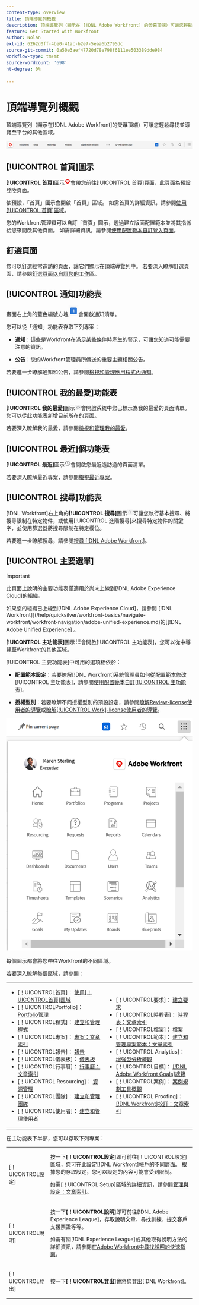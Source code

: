 ```yaml
---
content-type: overview
title: 頂端導覽列概觀
description: 頂端導覽列（顯示在 [!DNL Adobe Workfront] 的熒幕頂端）可讓您輕鬆尋找並導覽至平台的其他區域。
feature: Get Started with Workfront
author: Nolan
exl-id: 6262d0ff-4be0-41ac-b2e7-5eaa6b2795dc
source-git-commit: 0a50e3aef47720d78e798f6111ee503389dde984
workflow-type: tm+mt
source-wordcount: '698'
ht-degree: 0%

---
```


# 頂端導覽列概觀

<!--Audited: 01/2024-->

頂端導覽列（顯示在[!DNL Adobe Workfront]的熒幕頂端）可讓您輕鬆尋找並導覽至平台的其他區域。

![頂端導覽列](assets/global-navigation-bar.png)

## [!UICONTROL 首頁]圖示

**[!UICONTROL 首頁]**&#x200B;圖示![](assets/home-icon.png)會帶您前往[!UICONTROL 首頁]頁面，此頁面為預設登陸頁面。

依預設，「首頁」圖示會開啟「首頁」區域。 如需首頁的詳細資訊，請參閱[使用[!UICONTROL 首頁]區域](../../workfront-basics/using-home/using-the-home-area/use-the-home-area.md)。

您的Workfront管理員可以自訂「首頁」圖示，透過建立版面配置範本並將其指派給您來開啟其他頁面。 如需詳細資訊，請參閱[使用配置範本自訂登入頁面](/help/quicksilver/administration-and-setup/customize-workfront/use-layout-templates/customize-landing-page.md)。

## 釘選頁面

您可以釘選經常造訪的頁面，讓它們顯示在頂端導覽列中。 若要深入瞭解釘選頁面，請參閱[釘選頁面以自訂您的工作區](../../workfront-basics/the-new-workfront-experience/pin-pages.md)。

<!--
## [!UICONTROL Help] menu

The **[!UICONTROL Help]** menu allows you to search for help with a specific task, find more information on using [!DNL Workfront], view content related to the page you are currently on, or submit feedback about your experience.

To learn more about the Help menu, see [Access [!DNL Adobe Workfront] help](../../workfront-basics/navigate-workfront/workfront-navigation/access-workfront-help.md).
-->

## [!UICONTROL 通知]功能表

畫面右上角的藍色編號方塊![](assets/notifications-icon.png)會開啟通知清單。

您可以從「通知」功能表存取下列專案：

* **通知**：這些是Workfront在滿足某些條件時產生的警示，可讓您知道可能需要注意的資訊。

* **公告**：您的Workfront管理員所傳送的重要主題相關公告。

若要進一步瞭解通知和公告，請參閱[檢視和管理應用程式內通知](../../workfront-basics/using-notifications/view-and-manage-in-app-notifications.md)。

## [!UICONTROL 我的最愛]功能表

**[!UICONTROL 我的最愛]**&#x200B;圖示![我的最愛](assets/favorites-icon-62x55.png)會開啟系統中您已標示為我的最愛的頁面清單。 您可以從此功能表新增目前所在的頁面。

若要深入瞭解我的最愛，請參閱[檢視和管理我的最愛](../../workfront-basics/navigate-workfront/recent-and-favorites/view-and-manage-favorites.md)。

## [!UICONTROL 最近]個功能表

**[!UICONTROL 最近]**&#x200B;圖示![[!UICONTROL 最近]](assets/recents-icon-40x43.png)會開啟您最近造訪過的頁面清單。

若要深入瞭解最近專案，請參閱[檢視最近專案](../../workfront-basics/navigate-workfront/recent-and-favorites/view-recent-items.md)。

## [!UICONTROL 搜尋]功能表

[!DNL Workfront]右上角的&#x200B;**[!UICONTROL 搜尋]**&#x200B;圖示![](assets/search-icon.png)可讓您執行基本搜尋、將搜尋限制在特定物件，或使用[!UICONTROL 進階搜尋]來搜尋特定物件的關鍵字，並使用篩選器將搜尋限制在特定欄位。

若要進一步瞭解搜尋，請參閱[搜尋 [!DNL Adobe Workfront]](../../workfront-basics/navigate-workfront/search/search-workfront.md)。

## [!UICONTROL 主要選單]

>[!IMPORTANT]
>
>此頁面上說明的主要功能表僅適用於尚未上線到[!DNL Adobe Experience Cloud]的組織。
>
> 如果您的組織已上線到[!DNL Adobe Experience Cloud]，請參閱 [!DNL Workfront]](/help/quicksilver/workfront-basics/navigate-workfront/workfront-navigation/adobe-unified-experience.md)的[[!DNL Adobe Unified Experience] 。

**[!UICONTROL 主功能表]**&#x200B;圖示![主功能表](assets/main-menu-icon.png)會開啟[!UICONTROL 主功能表]，您可以從中導覽至Workfront的其他區域。

[!UICONTROL 主要功能表]中可用的選項相依於：

* **配置範本設定**：若要瞭解[!DNL Workfront]系統管理員如何從配置範本修改[!UICONTROL 主功能表]，請參閱[使用配置範本自訂[!UICONTROL 主功能表]](../../administration-and-setup/customize-workfront/use-layout-templates/customize-main-menu.md)。

* **授權型別**：若要瞭解不同授權型別的預設設定，請參閱[瞭解Review-license使用者的導覽](../../workfront-basics/navigate-workfront/workfront-navigation/reviewer-global-navigation-bar.md)或[瞭解[!UICONTROL Work]-license使用者的導覽](../../workfront-basics/navigate-workfront/workfront-navigation/worker-global-navigation-bar.md)。

![主要功能表選項](assets/main-menu-options-350x481.png)

每個圖示都會將您帶往Workfront的不同區域。

若要深入瞭解每個區域，請參閱：

<!--
<p data-mc-conditions="QuicksilverOrClassic.Draft mode">(NOTE: Update screenshot and add icons for new products/features.)</p>
-->

<table style="table-layout:auto"> 
 <col> 
 <col> 
 <tbody> 
  <tr> 
   <td> 
    <ul> 
     <li>[！UICONTROL首頁]： <a href="../../workfront-basics/using-home/using-the-home-area/use-the-home-area.md" class="MCXref xref">使用[！UICONTROL首頁]區域</a></li> 
     <li>[！UICONTROLPortfolio]： <a href="../../manage-work/portfolios/portfolio-management-overview.md" class="MCXref xref">Portfolio管理</a></li> 
     <li>[！UICONTROL程式]： <a href="../../manage-work/portfolios/create-and-manage-programs/create-and-manage-programs.md" class="MCXref xref">建立和管理程式</a></li> 
     <li>[！UICONTROL專案]： <a href="../../manage-work/projects/projects-overview.md" class="MCXref xref">專案：文章索引</a></li> 
     <li>[！UICONTROL報告]： <a href="../../reports-and-dashboards/reports/reports-overview.md" class="MCXref xref">報告</a></li> 
     <li>[！UICONTROL儀表板]： <a href="../../reports-and-dashboards/dashboards/dashboards-overview.md" class="MCXref xref">儀表板</a></li> 
     <li>[！UICONTROL行事曆]： <a href="../../reports-and-dashboards/reports/calendars/calendars.md" class="MCXref xref">行事曆：文章索引</a></li> 
     <li>[！UICONTROL Resourcing]： <a href="../../resource-mgmt/resource-mgmt-overview/resource-management-overview.md" class="MCXref xref">資源管理</a></li> 
     <li>[！UICONTROL團隊]： <a href="../../people-teams-and-groups/create-and-manage-teams/create-and-mange-teams.md" class="MCXref xref">建立和管理團隊</a></li> 
     <li>[！UICONTROL使用者]： <a href="../../administration-and-setup/add-users/create-and-manage-users/create-and-manage-users.md" class="MCXref xref">建立和管理使用者</a></li> 
    </ul> </td> 
   <td> 
    <ul> 
     <li>[！UICONTROL要求]： <a href="../../manage-work/requests/create-requests/create-requests.md" class="MCXref xref">建立要求</a></li> 
     <li>[！UICONTROL時程表]： <a href="../../timesheets/timesheets-all.md" class="MCXref xref">時程表：文章索引</a></li> 
     <li>[！UICONTROL檔案]： <a href="../../documents/documents-overview.md" class="MCXref xref">檔案</a></li> 
     <li>[！UICONTROL範本]： <a href="../../manage-work/projects/create-and-manage-templates/create-manage-templates.md" class="MCXref xref">建立和管理專案範本：文章索引</a></li> 
     <li>[！UICONTROL Analytics]： <a href="../../enhanced-analytics/enhanced-analytics-overview.md" class="MCXref xref">增強型分析概觀</a></li> 
     <li>[！UICONTROL目標]： <a href="../../workfront-goals/goal-management/wf-goals-overview.md" class="MCXref xref">[!DNL Adobe Workfront Goals]總覽</a></li> 
     <li>[！UICONTROL案例]： <a href="../../scenario-planner/scenario-planner-overview.md" class="MCXref xref">案例規劃工具概觀</a></li> 
     <li>[！UICONTROL Proofing]： <a href="../../workfront-proof/workfront-proof.md" class="MCXref xref">[!DNL Workfront]校訂：文章索引</a></li> 
    </ul> </td> 
  </tr> 
 </tbody> 
</table>

在主功能表下半部，您可以存取下列專案：

<table style="table-layout:auto"> 
 <col> 
 <col> 
 <tbody> 
  <tr> 
   <td> <p class="bold">[！UICONTROL設定]</p> </td> 
   <td> <p>按一下<b>[！UICONTROL設定]</b>即可前往[！UICONTROL設定]區域，您可在此設定[!DNL Workfront]帳戶的不同層面。 根據您的存取設定，您可以設定的內容可能會受到限制。</p> <p>如需[！UICONTROL Setup]區域的詳細資訊，請參閱<a href="../../administration-and-setup/administration-and-setup.md" class="MCXref xref">管理與設定：文章索引</a>。</p> </td> 
  </tr> 
  <tr> 
   <td> <p class="bold">[！UICONTROL說明]</p> </td> 
   <td> <p>按一下<b>[！UICONTROL說明]</b>即可前往[!DNL Adobe Experience League]，存取說明文章、尋找訓練、提交客戶支援票證等等。</p> <p>如需有關[!DNL Experience League]或其他取得說明方法的詳細資訊，請參閱<a href="../../workfront-basics/tips-tricks-and-troubleshooting/guide-for-help-in-workfront.md" class="MCXref xref">在Adobe Workfront中尋找說明的快速指南</a>。</p> </td> 
  </tr>

<tr> 
   <td> <p class="bold">[！UICONTROL登出]</p> </td> 
   <td>按一下<b>[！UICONTROL登出]</b>會將您登出[!DNL Workfront]。</td> 
  </tr> 
 </tbody> 
</table>

